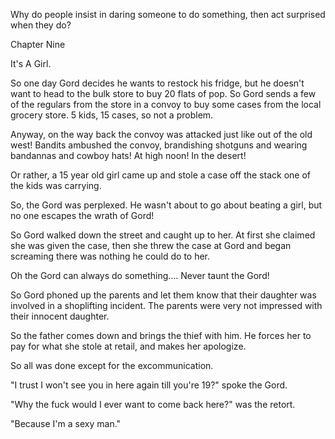 
 

 

 

 

 

 

 

 

 

 




Why do people insist in daring someone to do something, then act surprised when they do?













Chapter Nine


It's A Girl.

So one day Gord decides he wants to restock his fridge, but he doesn't want to head to the bulk store to buy 20 flats of pop.  So Gord sends a few of the regulars from the store in a convoy to buy some cases from the local grocery store.  5 kids, 15 cases, so not a problem.

Anyway, on the way back the convoy was attacked just like out of the old west!  Bandits ambushed the convoy, brandishing shotguns and wearing bandannas and cowboy hats! At high noon!  In the desert!

Or rather, a 15 year old girl came up and stole a case off the stack one of the kids was carrying.

So, the Gord was perplexed.  He wasn't about to go about beating a girl, but no one escapes the wrath of Gord!

So Gord walked down the street and caught up to her.  At first she claimed she was given the case, then she threw the case at Gord and began screaming there was nothing he could do to her.

Oh the Gord can always do something….  Never taunt the Gord!

So Gord phoned up the parents and let them know that their daughter was involved in a shoplifting incident.  The parents were very not impressed with their innocent daughter.

So the father comes down and brings the thief with him.  He forces her to pay for what she stole at retail, and makes her apologize.

So all was done except for the excommunication.

"I trust I won't see you in here again till you're 19?" spoke the Gord.

"Why the fuck would I ever want to come back here?" was the retort.

"Because I'm a sexy man."

 

 

 
 